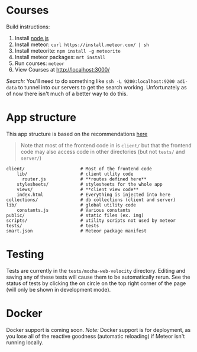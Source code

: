 # Courses

Build instructions:

1. Install [node.js](http://nodejs.org/)
2. Install meteor: `curl https://install.meteor.com/ | sh`
3. Install meteorite: `npm install -g meteorite`
4. Install meteor packages: `mrt install`
5. Run courses: `meteor`
6. View Courses at <http://localhost:3000/>

*Search:* You'll need to do something like `ssh -L 9200:localhost:9200 adi-data`
to tunnel into our servers to get the search working. Unfortunately as of now
there isn't much of a better way to do this.

# App structure
This app structure is based on the recommendations [here](https://github.com/oortcloud/unofficial-meteor-faq#where-should-i-put-my-files)

> Note that most of the frontend code in is `client/` but that the
> frontend code may also access code in other directories
> (but not `tests/` and `server/`)

```
client/                     # Most of the frontend code
    lib/                    # client utlity code
      router.js             # **routes defined here**
    stylesheets/            # stylesheets for the whole app
    views/                  # **client view code**
    index.html              # Everything is injected into here
collections/                # db collections (client and server)
lib/                        # global utility code
    constants.js            # Various constants
public/                     # static files (ex. img)
scripts/                    # utility scripts not used by meteor
tests/                      # tests
smart.json                  # Meteor package manifest
```

# Testing
Tests are currently in the `tests/mocha-web-velocity` directory.
Editing and saving any of these tests will cause them to be automatically rerun.
See the status of tests by clicking the on circle on the top right corner of the
page (will only be shown in development mode).

# Docker
Docker support is coming soon.
*Note:* Docker support is for deployment, as you lose all of the reactive goodness (automatic reloading) if Meteor isn't running locally.
